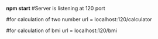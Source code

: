 **npm start**
#Server is listening at 120 port

#for calculation of two number
url = localhost:120/calculator

#for calculation of bmi
url = localhost:120/bmi